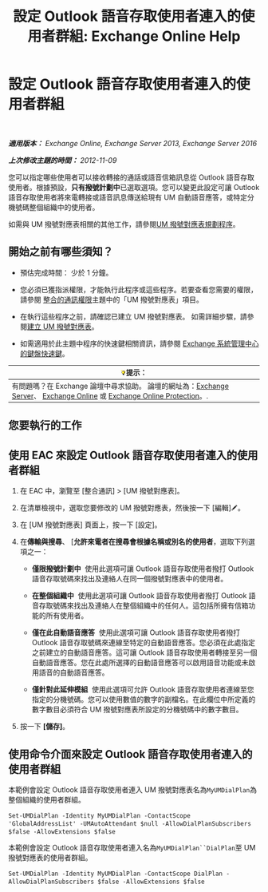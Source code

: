 ﻿---
title: '設定 Outlook 語音存取使用者連入的使用者群組: Exchange Online Help'
TOCTitle: 設定 Outlook 語音存取使用者連入的使用者群組
ms:assetid: a8dc0f9e-dc86-4128-af63-d4e550aed5bb
ms:mtpsurl: https://technet.microsoft.com/zh-tw/library/Ee423551(v=EXCHG.150)
ms:contentKeyID: 50473906
ms.date: 05/23/2018
mtps_version: v=EXCHG.150
ms.translationtype: MT
---

# 設定 Outlook 語音存取使用者連入的使用者群組

 

_**適用版本：** Exchange Online, Exchange Server 2013, Exchange Server 2016_

_**上次修改主題的時間：** 2012-11-09_

您可以指定哪些使用者可以接收轉接的通話或語音信箱訊息從 Outlook 語音存取使用者。根據預設，**只有撥號計劃中**已選取選項。您可以變更此設定可讓 Outlook 語音存取使用者將來電轉接或語音訊息傳送給現有 UM 自動語音應答，或特定分機號碼整個組織中的使用者。

如需與 UM 撥號對應表相關的其他工作，請參閱[UM 撥號對應表規劃程序](um-dial-plan-procedures-exchange-2013-help.md)。

## 開始之前有哪些須知？

  - 預估完成時間： 少於 1 分鐘。

  - 您必須已獲指派權限，才能執行此程序或這些程序。若要查看您需要的權限，請參閱 [整合的通訊權限](unified-messaging-permissions-exchange-2013-help.md)主題中的「UM 撥號對應表」項目。

  - 在執行這些程序之前，請確認已建立 UM 撥號對應表。 如需詳細步驟，請參閱[建立 UM 撥號對應表](create-a-um-dial-plan-exchange-2013-help.md)。

  - 如需適用於此主題中程序的快速鍵相關資訊，請參閱 [Exchange 系統管理中心的鍵盤快速鍵](keyboard-shortcuts-in-the-exchange-admin-center-exchange-online-protection-help.md)。

<table>
<thead>
<tr class="header">
<th><img src="images/Bb124558.tip(EXCHG.150).gif" title="提示" alt="提示" />提示：</th>
</tr>
</thead>
<tbody>
<tr class="odd">
<td>有問題嗎？在 Exchange 論壇中尋求協助。 論壇的網址為：<a href="https://go.microsoft.com/fwlink/p/?linkid=60612">Exchange Server</a>、 <a href="https://go.microsoft.com/fwlink/p/?linkid=267542">Exchange Online</a> 或 <a href="https://go.microsoft.com/fwlink/p/?linkid=285351">Exchange Online Protection</a>。.</td>
</tr>
</tbody>
</table>


## 您要執行的工作

## 使用 EAC 來設定 Outlook 語音存取使用者連入的使用者群組

1.  在 EAC 中，瀏覽至 \[整合通訊\] \> \[UM 撥號對應表\]。

2.  在清單檢視中，選取您要修改的 UM 撥號對應表，然後按一下 \[編輯\]![編輯圖示](images/JJ218640.6f53ccb2-1f13-4c02-bea0-30690e6ea71d(EXCHG.150).gif "編輯圖示")。

3.  在 \[UM 撥號對應表\] 頁面上，按一下 \[設定\]。

4.  在**傳輸與搜尋**、 \[**允許來電者在搜尋會根據名稱或別名的使用者**，選取下列選項之一：
    
      - **僅限撥號計劃中**  使用此選項可讓 Outlook 語音存取使用者撥打 Outlook 語音存取號碼來找出及連絡人在同一個撥號對應表中的使用者。
    
      - **在整個組織中**  使用此選項可讓 Outlook 語音存取使用者撥打 Outlook 語音存取號碼來找出及連絡人在整個組織中的任何人。這包括所擁有信箱功能的所有使用者。
    
      - **僅在此自動語音應答**  使用此選項可讓 Outlook 語音存取使用者撥打 Outlook 語音存取號碼來連線至特定的自動語音應答。您必須在此處指定之前建立的自動語音應答。這可讓 Outlook 語音存取使用者轉接至另一個自動語音應答。您在此處所選擇的自動語音應答可以啟用語音功能或未啟用語音的自動語音應答。
    
      - **僅針對此延伸模組**  使用此選項可允許 Outlook 語音存取使用者連線至您指定的分機號碼。您可以使用數值的數字的副檔名。在此欄位中所定義的數字數目必須符合 UM 撥號對應表所設定的分機號碼中的數字數目。

5.  按一下 **\[儲存\]**。

## 使用命令介面來設定 Outlook 語音存取使用者連入的使用者群組

本範例會設定 Outlook 語音存取使用者連入 UM 撥號對應表名為`MyUMDialPlan`為整個組織的使用者群組。

    Set-UMDialPlan -Identity MyUMDialPlan -ContactScope 'GlobalAddressList' -UMAutoAttendant $null -AllowDialPlanSubscribers $false -AllowExtensions $false

本範例會設定 Outlook 語音存取使用者連入名為`MyUMDialPlan``DialPlan`至 UM 撥號對應表的使用者群組。

    Set-UMDialPlan -Identity MyUMDialPlan -ContactScope DialPlan -AllowDialPlanSubscribers $false -AllowExtensions $false

